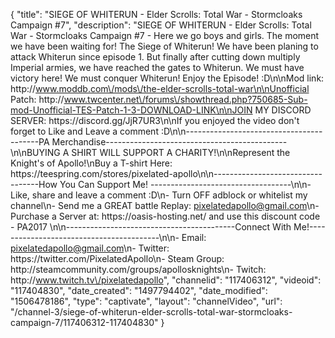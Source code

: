 {
    "title": "SIEGE OF WHITERUN - Elder Scrolls: Total War - Stormcloaks Campaign #7",
    "description": "SIEGE OF WHITERUN - Elder Scrolls: Total War - Stormcloaks Campaign #7 - Here we go boys and girls.  The moment we have been waiting for!  The Siege of Whiterun! We have been planing to attack Whiterun since episode 1.  But finally after cutting down multiply Imperial armies, we have reached the gates to Whiterun.  We must have victory here!  We must conquer Whiterun!  Enjoy the Episode! :D\n\nMod link: http:\/\/www.moddb.com\/mods\/the-elder-scrolls-total-war\n\nUnofficial Patch: http:\/\/www.twcenter.net\/forums\/showthread.php?750685-Sub-mod-Unofficial-TES-Patch-1-3-DOWNLOAD-LINK\n\nJOIN MY DISCORD SERVER: https:\/\/discord.gg\/JjR7UR3\n\nIf you enjoyed the video don't forget to Like and Leave a comment :D\n\n-----------------------------------------PA Merchandise---------------------------------------------\n\nBUYING A SHIRT WILL SUPPORT A CHARITY!\n\nRepresent the Knight's of Apollo!\nBuy a T-shirt Here: https:\/\/teespring.com\/stores\/pixelated-apollo\n\n----------------------------------How You Can Support Me! -----------------------------------\n\n- Like, share and leave a comment :D\n- Turn OFF adblock or whitelist my channel\n- Send me a GREAT battle Replay: pixelatedapollo@gmail.com\n- Purchase a Server at: https:\/\/oasis-hosting.net\/ and use this discount code - PA2017 \n\n------------------------------------------Connect With Me!-----------------------------------------\n\n- Email: pixelatedapollo@gmail.com\n- Twitter: https:\/\/twitter.com\/PixelatedApollo\n- Steam Group:  http:\/\/steamcommunity.com\/groups\/apollosknights\n- Twitch: http:\/\/www.twitch.tv\/pixelatedapollo",
    "channelid": "117406312",
    "videoid": "117404830",
    "date_created": "1497794402",
    "date_modified": "1506478186",
    "type": "captivate",
    "layout": "channelVideo",
    "url": "\/channel-3\/siege-of-whiterun-elder-scrolls-total-war-stormcloaks-campaign-7\/117406312-117404830"
}